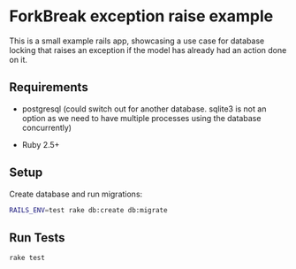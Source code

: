 # ForkBreak exception raise example

This is a small example rails app, showcasing a use case for database locking
that raises an exception if the model has already had an action done on it.

## Requirements

* postgresql (could switch out for another database. sqlite3 is not an option as we need to have multiple processes using the database concurrently)

* Ruby 2.5+

## Setup

Create database and run migrations:

```sh
RAILS_ENV=test rake db:create db:migrate
```

## Run Tests

```sh
rake test
```
